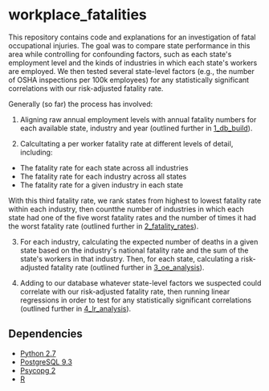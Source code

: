 workplace_fatalities
====================

This repository contains code and explanations for an investigation of fatal occupational injuries. The goal was to compare state performance in this area while controlling for confounding factors, such as each state's employment level and the kinds of industries in which each state's workers are employed. We then tested several state-level factors (e.g., the number of OSHA inspections per 100k employees) for any statistically significant correlations with our risk-adjusted fatality rate.

Generally (so far) the process has involved:

1.	Aligning raw annual employment levels with annual fatality numbers for each available state, industry and year (outlined further in [1_db_build](https://github.com/gordonje/deadly_work/tree/master/1_db_build)).

2.	Calcultating a per worker fatality rate at different levels of detail, including:

*	The fatality rate for each state across all industries
*	The fatality rate for each industry across all states
*	The fatality rate for a given industry in each state

With this third fatality rate, we rank states from highest to lowest fatality rate within each industry, then countthe number of industries in which each state had one of the five worst fatality rates and the number of times it had the worst fatality rate (outlined further in [2_fatality_rates](https://github.com/gordonje/deadly_work/tree/master/2_fatality_rates)).

3.	For each industry, calculating the expected number of deaths in a given state based on the industry's national fatality rate and the sum of the state's workers in that industry. Then, for each state, calculating a risk-adjusted fatality rate (outlined further in [3_oe_analysis](https://github.com/gordonje/deadly_work/tree/master/3_oe_analysis)).

4.	Adding to our database whatever state-level factors we suspected could correlate with our risk-adjusted fatality rate, then running linear regressions in order to test for any statistically significant correlations (outlined further in [4_lr_analysis](https://github.com/gordonje/deadly_work/tree/master/4_lr_analysis)).	

Dependencies
------------

*   [Python 2.7](https://www.python.org/) 
*   [PostgreSQL 9.3](http://www.postgresql.org/)
*   [Psycopg 2](http://initd.org/psycopg/)
*	[R](http://www.r-project.org/)

